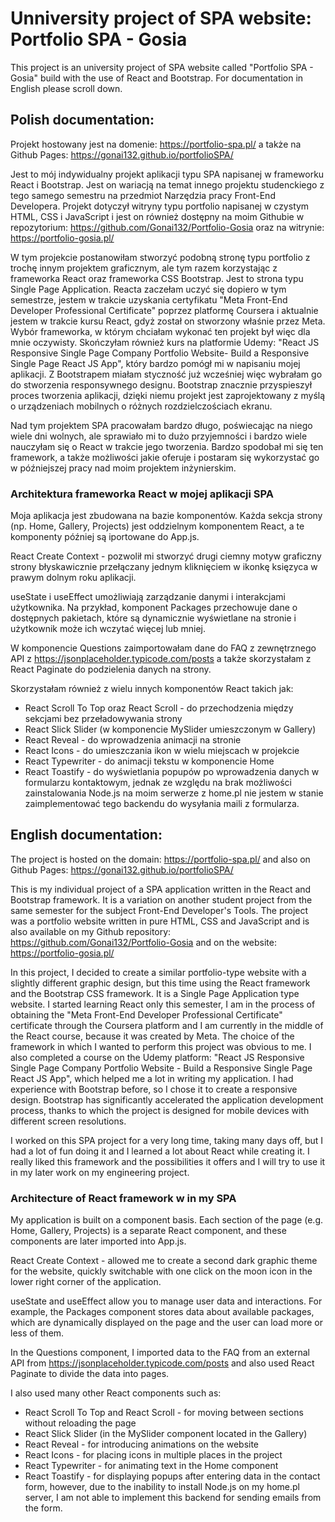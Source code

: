 #  Unniversity project of SPA website: Portfolio SPA - Gosia

This project is an university project of SPA website called "Portfolio SPA - Gosia" build with the use of React and Bootstrap. For documentation in English please scroll down.

## Polish documentation:

Projekt hostowany jest na domenie: https://portfolio-spa.pl/ a także na Github Pages: https://gonai132.github.io/portfolioSPA/

Jest to mój indywidualny projekt aplikacji typu SPA napisanej w frameworku React i Bootstrap. Jest on wariacją na temat innego projektu studenckiego z tego samego semestru na przedmiot Narzędzia pracy Front-End Developera. Projekt dotyczył witryny typu portfolio napisanej w czystym HTML, CSS i JavaScript i jest on również dostępny na moim Githubie w repozytorium: https://github.com/Gonai132/Portfolio-Gosia oraz na witrynie: https://portfolio-gosia.pl/ 

W tym projekcie postanowiłam stworzyć podobną stronę typu portfolio z trochę innym projektem graficznym, ale tym razem korzystając z frameworka React oraz frameworka CSS Bootstrap. Jest to strona typu Single Page Application. Reacta zaczełam uczyć się dopiero w tym semestrze, jestem w trakcie uzyskania certyfikatu "Meta Front-End Developer Professional Certificate" poprzez platformę Coursera i aktualnie jestem w trakcie kursu React, gdyż został on stworzony właśnie przez Meta. Wybór frameworka, w którym chciałam wykonać ten projekt był więc dla mnie oczywisty. Skończyłam również kurs na platformie Udemy: "React JS Responsive Single Page Company Portfolio Website- Build a Responsive Single Page React JS App", który bardzo pomógł mi w napisaniu mojej aplikacji. Z Bootstrapem miałam styczność już wcześniej więc wybrałam go do stworzenia responsywnego designu. Bootstrap znacznie przyspieszył proces tworzenia aplikacji, dzięki niemu projekt jest zaprojektowany z myślą o urządzeniach mobilnych o różnych rozdzielczościach ekranu.

Nad tym projektem SPA pracowałam bardzo długo, poświecając na niego wiele dni wolnych, ale sprawiało mi to dużo przyjemności i bardzo wiele nauczyłam się o React w trakcie jego tworzenia. Bardzo spodobał mi się ten framework, a także możliwości jakie oferuje i postaram się wykorzystać go w późniejszej pracy nad moim projektem inżynierskim.

### Architektura frameworka React w mojej aplikacji SPA
Moja aplikacja jest zbudowana na bazie komponentów. Każda sekcja strony (np. Home, Gallery, Projects) jest oddzielnym komponentem React, a te komponenty później są iportowane do App.js.

React Create Context - pozwolił mi stworzyć drugi ciemny motyw graficzny strony błyskawicznie przełączany jednym kliknięciem w ikonkę księzyca w prawym dolnym roku aplikacji.

useState i useEffect umożliwiają zarządzanie danymi i interakcjami użytkownika. Na przykład, komponent Packages przechowuje dane o dostępnych pakietach, które są dynamicznie wyświetlane na stronie i użytkownik może ich wczytać więcej lub mniej.

W komponencie Questions zaimportowałam dane do FAQ z zewnętrznego API z https://jsonplaceholder.typicode.com/posts a także skorzystałam z React Paginate do podzielenia danych na strony.

Skorzystałam również z wielu innych komponentów React takich jak:
- React Scroll To Top oraz React Scroll - do przechodzenia między sekcjami bez przeładowywania strony
- React Slick Slider (w komponencie MySlider umieszczonym w Gallery)
- React Reveal - do wprowadzenia animacji na stronie
- React Icons - do umieszczania ikon w wielu miejscach w projekcie
- React Typewriter - do animacji tekstu w komponencie Home
- React Toastify - do wyświetlania popupów po wprowadzenia danych w formularzu kontaktowym, jednak ze względu na brak możliwości zainstalowania Node.js na moim serwerze z home.pl nie jestem w stanie zaimplementować tego backendu do wysyłania maili z formularza.

## English documentation:

The project is hosted on the domain: https://portfolio-spa.pl/ and also on Github Pages: https://gonai132.github.io/portfolioSPA/

This is my individual project of a SPA application written in the React and Bootstrap framework. It is a variation on another student project from the same semester for the subject Front-End Developer's Tools. The project was a portfolio website written in pure HTML, CSS and JavaScript and is also available on my Github repository: https://github.com/Gonai132/Portfolio-Gosia and on the website: https://portfolio-gosia.pl/

In this project, I decided to create a similar portfolio-type website with a slightly different graphic design, but this time using the React framework and the Bootstrap CSS framework. It is a Single Page Application type website. I started learning React only this semester, I am in the process of obtaining the "Meta Front-End Developer Professional Certificate" certificate through the Coursera platform and I am currently in the middle of the React course, because it was created by Meta. The choice of the framework in which I wanted to perform this project was obvious to me. I also completed a course on the Udemy platform: "React JS Responsive Single Page Company Portfolio Website - Build a Responsive Single Page React JS App", which helped me a lot in writing my application. I had experience with Bootstrap before, so I chose it to create a responsive design. Bootstrap has significantly accelerated the application development process, thanks to which the project is designed for mobile devices with different screen resolutions.

I worked on this SPA project for a very long time, taking many days off, but I had a lot of fun doing it and I learned a lot about React while creating it. I really liked this framework and the possibilities it offers and I will try to use it in my later work on my engineering project.

### Architecture of React framework w in my SPA

My application is built on a component basis. Each section of the page (e.g. Home, Gallery, Projects) is a separate React component, and these components are later imported into App.js.

React Create Context - allowed me to create a second dark graphic theme for the website, quickly switchable with one click on the moon icon in the lower right corner of the application.

useState and useEffect allow you to manage user data and interactions. For example, the Packages component stores data about available packages, which are dynamically displayed on the page and the user can load more or less of them.

In the Questions component, I imported data to the FAQ from an external API from https://jsonplaceholder.typicode.com/posts and also used React Paginate to divide the data into pages.

I also used many other React components such as:
- React Scroll To Top and React Scroll - for moving between sections without reloading the page
- React Slick Slider (in the MySlider component located in the Gallery)
- React Reveal - for introducing animations on the website
- React Icons - for placing icons in multiple places in the project
- React Typewriter - for animating text in the Home component
- React Toastify - for displaying popups after entering data in the contact form, however, due to the inability to install Node.js on my home.pl server, I am not able to implement this backend for sending emails from the form.